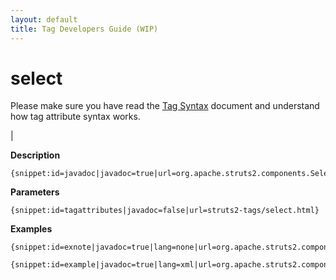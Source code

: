 ```yaml
---
layout: default
title: Tag Developers Guide (WIP)
---
```


# select


Please make sure you have read the [Tag Syntax](#PAGE_13927) document and understand how tag attribute syntax works.

| 

__Description__



~~~~~~~
{snippet:id=javadoc|javadoc=true|url=org.apache.struts2.components.Select}
~~~~~~~

__Parameters__



~~~~~~~
{snippet:id=tagattributes|javadoc=false|url=struts2-tags/select.html}
~~~~~~~

__Examples__



~~~~~~~
{snippet:id=exnote|javadoc=true|lang=none|url=org.apache.struts2.components.Select}
~~~~~~~


~~~~~~~
{snippet:id=example|javadoc=true|lang=xml|url=org.apache.struts2.components.Select}
~~~~~~~
